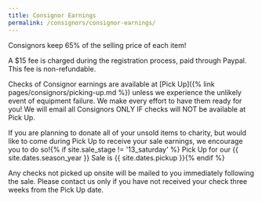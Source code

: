 ```yaml
---
title: Consignor Earnings
permalink: /consignors/consignor-earnings/
---
```


Consignors keep 65% of the selling price of each item!

A $15 fee is charged during the registration process, paid through Paypal. This fee is non-refundable.

Checks of Consignor earnings are available at [Pick Up]({% link pages/consignors/picking-up.md %}) unless we experience the unlikely event of equipment failure. We make every effort to have them ready for you! We will email all Consignors ONLY IF checks will NOT be available at Pick Up.

If you are planning to donate all of your unsold items to charity, but would like to come during Pick Up to receive your sale earnings, we encourage you to do so!{% if site.sale_stage != '13_saturday' %} Pick Up for our {{ site.dates.season_year }} Sale is {{ site.dates.pickup }}{% endif %}

Any checks not picked up onsite will be mailed to you immediately following the sale. Please contact us only if you have not received your check three weeks from the Pick Up date.
